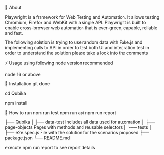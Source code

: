 🔰 About

Playwright is a framework for Web Testing and Automation. It allows testing Chromium, Firefox and WebKit with a single API. Playwright is built to enable cross-browser web automation that is ever-green, capable, reliable and fast.

The following solution is trying to use random data with Fake.js and implementing calls to API in order to test both UI and integration test in order to understand the solution please take a look into the comments 

⚡ Usage
using following node version recommended

node 16 or above

🔌 Installation
git clone 

cd Qubika

npm install

🚀 How to run
npm run test
npm run api
npm run report


├── Qubika
│   ├── data-test
        Includes all data used for automation
│   ├── page-objects
        Pages with methods and reusable selectors
│   └── tests
│       ├── e2e.spec.js
        File with the solution for the scenarios proposed 
├── package.json
└── README.md

execute npm run report to see report details
